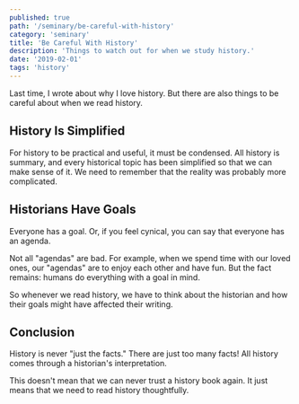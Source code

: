 ```yaml
---
published: true
path: '/seminary/be-careful-with-history'
category: 'seminary'
title: 'Be Careful With History'
description: 'Things to watch out for when we study history.'
date: '2019-02-01'
tags: 'history'
---
```


Last time, I wrote about <x-link to='/seminary/why-i-love-history'>why I love history</x-link>.
But there are also things to be careful about when we read history.

## History Is Simplified

For history to be practical and useful, it must be condensed.
All history is summary, and every historical topic has been simplified so that we can make sense of it.
We need to remember that the reality was probably more complicated.

## Historians Have Goals

Everyone has a goal.
Or, if you feel cynical, you can say that everyone has an agenda.

Not all "agendas" are bad.
For example, when we spend time with our loved ones, our "agendas" are to enjoy each other and have fun.
But the fact remains: humans do everything with a goal in mind.

So whenever we read history, we have to think about the historian and how their goals might have affected their writing.

## Conclusion

History is never "just the facts."
There are just too many facts!
All history comes through a historian's interpretation.

This doesn't mean that we can never trust a history book again.
It just means that we need to read history thoughtfully.
